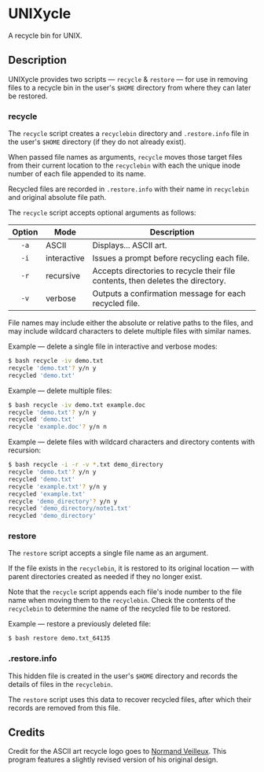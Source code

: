 # UNIXycle

A recycle bin for UNIX.

## Description

UNIXycle provides two scripts — `recycle` & `restore` — for use in removing files to a recycle bin in the user's `$HOME` directory from where they can later be restored.

### recycle

The `recycle` script creates a `recyclebin` directory and `.restore.info` file in the user's `$HOME` directory (if they do not already exist).

When passed file names as arguments, `recycle` moves those target files from their current location to the `recyclebin` with each the unique inode number of each file appended to its name.

Recycled files are recorded in `.restore.info` with their name in `recyclebin` and original absolute file path.

The `recycle` script accepts optional arguments as follows:

| Option | Mode        | Description                                                                     |
| :----: | ----------- | ------------------------------------------------------------------------------- |
|  `-a`  | ASCII       | Displays... ASCII art.                                                          |
|  `-i`  | interactive | Issues a prompt before recycling each file.                                     |
|  `-r`  | recursive   | Accepts directories to recycle their file contents, then deletes the directory. |
|  `-v`  | verbose     | Outputs a confirmation message for each recycled file.                          |

File names may include either the absolute or relative paths to the files, and may include wildcard characters to delete multiple files with similar names.

Example — delete a single file in interactive and verbose modes:

```bash
$ bash recycle -iv demo.txt
recycle 'demo.txt'? y/n y
recycled 'demo.txt'
```

Example — delete multiple files:

```bash
$ bash recycle -iv demo.txt example.doc
recycle 'demo.txt'? y/n y
recycled 'demo.txt'
recycle 'example.doc'? y/n n
```

Example — delete files with wildcard characters and directory contents with recursion:

```bash
$ bash recycle -i -r -v *.txt demo_directory
recycle 'demo.txt'? y/n y
recycled 'demo.txt'
recycle 'example.txt'? y/n y
recycled 'example.txt'
recycle 'demo_directory'? y/n y
recycled 'demo_directory/note1.txt'
recycled 'demo_directory'
```

### restore

The `restore` script accepts a single file name as an argument.

If the file exists in the `recyclebin`, it is restored to its original location — with parent directories created as needed if they no longer exist.

Note that the `recycle` script appends each file's inode number to the file name when moving them to the `recyclebin`. Check the contents of the `recyclebin` to determine the name of the recycled file to be restored.

Example — restore a previously deleted file:

```bash
$ bash restore demo.txt_64135
```

### .restore.info

This hidden file is created in the user's `$HOME` directory and records the details of files in the `recyclebin`.

The `restore` script uses this data to recover recycled files, after which their records are removed from this file.



## Credits

Credit for the ASCII art recycle logo goes to [Normand Veilleux](http://www.afn.org/~afn39695/veilleux.htm). This program features a slightly revised version of his original design.
